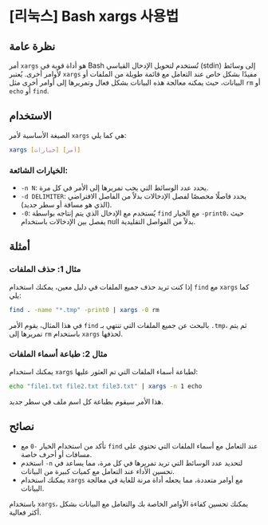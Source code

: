 # [리눅스] Bash xargs 사용법

## نظرة عامة
أمر `xargs` هو أداة قوية في Bash تُستخدم لتحويل الإدخال القياسي (stdin) إلى وسائط لأوامر أخرى. يُعتبر `xargs` مفيدًا بشكل خاص عند التعامل مع قائمة طويلة من الملفات أو البيانات، حيث يمكنه معالجة هذه البيانات بشكل فعال وتمريرها إلى أوامر أخرى مثل `rm` أو `echo` أو `find`.

## الاستخدام
الصيغة الأساسية لأمر `xargs` هي كما يلي:

```bash
xargs [خيارات] [أمر]
```

### الخيارات الشائعة:
- `-n N`: يحدد عدد الوسائط التي يجب تمريرها إلى الأمر في كل مرة.
- `-d DELIMITER`: يحدد فاصلًا مخصصًا لفصل الإدخالات بدلاً من الفاصل الافتراضي (الذي هو مسافة أو سطر جديد).
- `-0`: يُستخدم مع الإدخال الذي يتم إنتاجه بواسطة `find` مع الخيار `-print0`، حيث يفصل بين الإدخالات باستخدام null بدلاً من الفواصل التقليدية.

## أمثلة
### مثال 1: حذف الملفات
إذا كنت تريد حذف جميع الملفات في دليل معين، يمكنك استخدام `find` مع `xargs` كما يلي:

```bash
find . -name "*.tmp" -print0 | xargs -0 rm
```
في هذا المثال، يقوم الأمر `find` بالبحث عن جميع الملفات التي تنتهي بـ `.tmp`، ثم يتم تمريرها إلى `rm` باستخدام `xargs` لحذفها.

### مثال 2: طباعة أسماء الملفات
يمكنك استخدام `xargs` لطباعة أسماء الملفات التي تم العثور عليها:

```bash
echo "file1.txt file2.txt file3.txt" | xargs -n 1 echo
```
هذا الأمر سيقوم بطباعة كل اسم ملف في سطر جديد.

## نصائح
- تأكد من استخدام الخيار `-0` مع `find` عند التعامل مع أسماء الملفات التي تحتوي على مسافات أو أحرف خاصة.
- استخدم `-n` لتحديد عدد الوسائط التي تريد تمريرها في كل مرة، مما يساعد في تحسين الأداء عند التعامل مع كميات كبيرة من البيانات.
- يمكنك استخدام `xargs` مع أوامر متعددة، مما يجعله أداة مرنة للغاية في معالجة البيانات. 

باستخدام `xargs`، يمكنك تحسين كفاءة الأوامر الخاصة بك والتعامل مع البيانات بشكل أكثر فعالية.